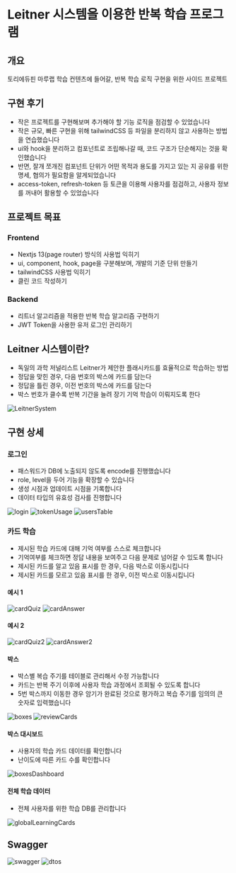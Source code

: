 # Leitner 시스템을 이용한 반복 학습 프로그램

## 개요

토리에듀핀 마루랩 학습 컨텐츠에 들어갈, 반복 학습 로직 구현을 위한 사이드 프로젝트

## 구현 후기

- 작은 프로젝트를 구현해보며 추가해야 할 기능 로직을 점검할 수 있었습니다
- 작은 규모, 빠른 구현을 위해 tailwindCSS 등 파일을 분리하지 않고 사용하는 방법을 연습했습니다
- ui와 hook을 분리하고 컴포넌트로 조립해나갈 때, 코드 구조가 단순해지는 것을 확인했습니다
- 반면, 잘개 쪼개진 컴포넌트 단위가 어떤 목적과 용도를 가지고 있는 지 공유를 위한 명세, 협의가 필요함을 알게되었습니다
- access-token, refresh-token 등 토큰을 이용해 사용자를 점검하고, 사용자 정보를 꺼내어 활용할 수 있었습니다

## 프로젝트 목표

### Frontend

- Nextjs 13(page router) 방식의 사용법 익히기
- ui, component, hook, page을 구분해보며, 개발의 기준 단위 만들기
- tailwindCSS 사용법 익히기
- 클린 코드 작성하기

### Backend

- 리트너 알고리즘을 적용한 반복 학습 알고리즘 구현하기
- JWT Token을 사용한 유저 로그인 관리하기

## Leitner 시스템이란?

- 독일의 과학 저널리스트 Leitner가 제안한 플래시카드를 효율적으로 학습하는 방법
- 정답을 맞힌 경우, 다음 번호의 박스에 카드를 담는다
- 정답을 틀린 경우, 이전 번호의 박스에 카드를 담는다
- 박스 번호가 클수록 반복 기간을 늘려 장기 기억 학습이 이뤄지도록 한다

![LeitnerSystem](./imgs/LeitnerSystem.png)

## 구현 상세

### 로그인

- 패스워드가 DB에 노출되지 않도록 encode를 진행했습니다
- role, level을 두어 기능을 확장할 수 있습니다
- 생성 시점과 업데이트 시점을 기록합니다
- 데이터 타입의 유효성 검사를 진행합니다

![login](./imgs/login.png)
![tokenUsage](./imgs/tokenUsage.png)
![usersTable](./imgs/usersTable.png)

### 카드 학습

- 제시된 학습 카드에 대해 기억 여부를 스스로 체크합니다
- 기억여부를 체크하면 정답 내용을 보여주고 다음 문제로 넘어갈 수 있도록 합니다
- 제시된 카드를 알고 있음 표시를 한 경우, 다음 박스로 이동시킵니다
- 제시된 카드를 모르고 있음 표시를 한 경우, 이전 박스로 이동시킵니다

#### 예시 1

![cardQuiz](./imgs/cardQuiz.png)
![cardAnswer](./imgs/cardAnswer.png)

#### 예시 2

![cardQuiz2](./imgs/cardQuiz2.png)
![cardAnswer2](./imgs/cardAnswer2.png)

#### 박스

- 박스별 복습 주기를 테이블로 관리해서 수정 가능합니다
- 카드는 반복 주기 이후에 사용자 학습 과정에서 조회될 수 있도록 합니다
- 5번 박스까지 이동한 경우 암기가 완료된 것으로 평가하고 복습 주기를 임의의 큰 숫자로 입력했습니다

![boxes](./imgs/boxes.png)
![reviewCards](./imgs/reviewCards.png)

#### 박스 대시보드

- 사용자의 학습 카드 데이터를 확인합니다
- 난이도에 따른 카드 수를 확인합니다

![boxesDashboard](./imgs/boxesDashboard.png)

#### 전체 학습 데이터

- 전체 사용자를 위한 학습 DB를 관리합니다

![globalLearningCards](./imgs/globalLearningCards.png)

## Swagger

![swagger](./imgs/swagger.png)
![dtos](./imgs/dtos.png)
